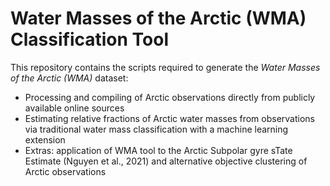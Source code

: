 # Water Masses of the Arctic (WMA) Classification Tool

This repository contains the scripts required to generate the *Water Masses of the Arctic (WMA)* dataset: 
- Processing and compiling of Arctic observations directly from publicly available online sources
- Estimating relative fractions of Arctic water masses from observations via traditional water mass classification with a machine learning extension
- Extras: application of WMA tool to the Arctic Subpolar gyre sTate Estimate (Nguyen et al., 2021) and alternative objective clustering of Arctic observations
